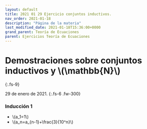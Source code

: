 ```yaml
---
layout: default
title: 2021 01 29 Ejercicio conjuntos inductivos.
nav_order: 2021-01-18
description: "Página de la materia"
last_modified_date: 2021-01-18T15:36:00+0000
grand_parent: Teoría de Ecuaciones
parent: Ejercicios Teoría de Ecuaciones
---
```


# Demostraciones sobre conjuntos inductivos y&nbsp;<span class="deg-sitio deg-sitio-texto">\\(\mathbb{N}\\)</span>
{:.fs-9}

29 de enero de 2021.
{:.fs-6 .fw-300}

### Inducción&nbsp;<span class="deg-sitio deg-sitio-texto">1</span>

* \\(a_1=1\\)
* \\(a_n=a_{n-1}+\frac{3}{10^n}\\)















